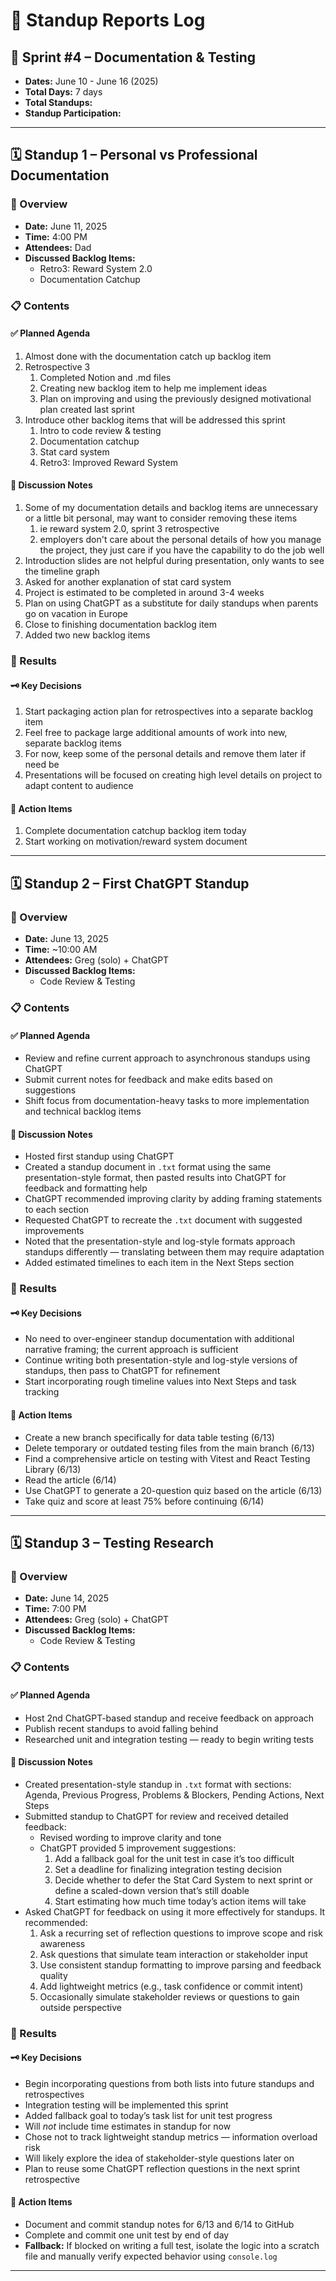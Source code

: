 # 🧭 Standup Reports Log

## 📅 Sprint #4 – Documentation  & Testing
* **Dates:** June 10 - June 16 (2025)
* **Total Days:** 7 days
* **Total Standups:** 
* **Standup Participation:**

---

## 🗓️ Standup 1 – Personal vs Professional Documentation

### 🧾 Overview
* **Date:** June 11, 2025
* **Time:** 4:00 PM
* **Attendees:** Dad
* **Discussed Backlog Items:**  
  - Retro3: Reward System 2.0
  - Documentation Catchup

### 📋 Contents

#### ✅ Planned Agenda
1. Almost done with the documentation catch up backlog item
2. Retrospective 3
    1. Completed Notion and .md files
    2. Creating new backlog item to help me implement ideas
    3. Plan on improving and using the previously designed motivational plan created last sprint
3. Introduce other backlog items that will be addressed this sprint
    1. Intro to code review & testing
    2. Documentation catchup
    3. Stat card system
    4. Retro3: Improved Reward System

#### 🧠 Discussion Notes
1. Some of my documentation details and backlog items are unnecessary or a little bit personal, may want to consider removing these items
    1. ie reward system 2.0, sprint 3 retrospective
    2. employers don't care about the personal details of how you manage the project, they just care if you have the capability to do the job well
3. Introduction slides are not helpful during presentation, only wants to see the timeline graph
4. Asked for another explanation of stat card system
5. Project is estimated to be completed in around 3-4 weeks
6. Plan on using ChatGPT as a substitute for daily standups when parents go on vacation in Europe
7. Close to finishing documentation backlog item
8. Added two new backlog items

### 🧾 Results

#### 🗝️ Key Decisions
1. Start packaging action plan for retrospectives into a separate backlog item
2. Feel free to package large additional amounts of work into new, separate backlog items
3. For now, keep some of the personal details and remove them later if need be
4. Presentations will be focused on creating high level details on project to adapt content to audience

#### 📌 Action Items
1. Complete documentation catchup backlog item today
2. Start working on motivation/reward system document

---

## 🗓️ Standup 2 – First ChatGPT Standup

### 🧾 Overview
* **Date:** June 13, 2025
* **Time:** ~10:00 AM
* **Attendees:** Greg (solo) + ChatGPT
* **Discussed Backlog Items:**  
  - Code Review & Testing  

### 📋 Contents

#### ✅ Planned Agenda
- Review and refine current approach to asynchronous standups using ChatGPT
- Submit current notes for feedback and make edits based on suggestions
- Shift focus from documentation-heavy tasks to more implementation and technical backlog items

#### 🧠 Discussion Notes
- Hosted first standup using ChatGPT
- Created a standup document in `.txt` format using the same presentation-style format, then pasted results into ChatGPT for feedback and formatting help
- ChatGPT recommended improving clarity by adding framing statements to each section
- Requested ChatGPT to recreate the `.txt` document with suggested improvements
- Noted that the presentation-style and log-style formats approach standups differently — translating between them may require adaptation
- Added estimated timelines to each item in the Next Steps section

### 🧾 Results

#### 🗝️ Key Decisions
- No need to over-engineer standup documentation with additional narrative framing; the current approach is sufficient
- Continue writing both presentation-style and log-style versions of standups, then pass to ChatGPT for refinement
- Start incorporating rough timeline values into Next Steps and task tracking

#### 📌 Action Items
- Create a new branch specifically for data table testing (6/13)
- Delete temporary or outdated testing files from the main branch (6/13)
- Find a comprehensive article on testing with Vitest and React Testing Library (6/13)
- Read the article (6/14)
- Use ChatGPT to generate a 20-question quiz based on the article (6/13)
- Take quiz and score at least 75% before continuing (6/14)

---

## 🗓️ Standup 3 – Testing Research

### 🧾 Overview
* **Date:** June 14, 2025
* **Time:** 7:00 PM
* **Attendees:** Greg (solo) + ChatGPT
* **Discussed Backlog Items:**  
  - Code Review & Testing  

### 📋 Contents

#### ✅ Planned Agenda
- Host 2nd ChatGPT-based standup and receive feedback on approach
- Publish recent standups to avoid falling behind
- Researched unit and integration testing — ready to begin writing tests

#### 🧠 Discussion Notes
- Created presentation-style standup in `.txt` format with sections: Agenda, Previous Progress, Problems & Blockers, Pending Actions, Next Steps
- Submitted standup to ChatGPT for review and received detailed feedback:
  - Revised wording to improve clarity and tone
  - ChatGPT provided 5 improvement suggestions:
    1. Add a fallback goal for the unit test in case it’s too difficult
    2. Set a deadline for finalizing integration testing decision
    3. Decide whether to defer the Stat Card System to next sprint or define a scaled-down version that’s still doable
    4. Start estimating how much time today’s action items will take
- Asked ChatGPT for feedback on using it more effectively for standups. It recommended:
  1. Ask a recurring set of reflection questions to improve scope and risk awareness
  2. Ask questions that simulate team interaction or stakeholder input
  3. Use consistent standup formatting to improve parsing and feedback quality
  4. Add lightweight metrics (e.g., task confidence or commit intent)
  5. Occasionally simulate stakeholder reviews or questions to gain outside perspective

### 🧾 Results

#### 🗝️ Key Decisions
- Begin incorporating questions from both lists into future standups and retrospectives
- Integration testing will be implemented this sprint
- Added fallback goal to today’s task list for unit test progress
- Will *not* include time estimates in standup for now
- Chose not to track lightweight standup metrics — information overload risk
- Will likely explore the idea of stakeholder-style questions later on
- Plan to reuse some ChatGPT reflection questions in the next sprint retrospective

#### 📌 Action Items
- Document and commit standup notes for 6/13 and 6/14 to GitHub
- Complete and commit one unit test by end of day
- **Fallback:** If blocked on writing a full test, isolate the logic into a scratch file and manually verify expected behavior using `console.log`


---